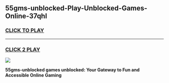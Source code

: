 
## 55gms-unblocked-Play-Unblocked-Games-Online-37qhl
<h3>
<a href="https://premium76.site?title=55gms-unblocked&ref=25A">CLICK TO PLAY</a></h3>
<hr>

<h3>
<a href="https://premium76.site?title=55gms-unblocked&ref=25A">CLICK 2 PLAY</a>
  
</h3>

<a href="https://premium76.site?title=55gms-unblocked&ref=25A"><img src="https://clearcache.store/games.png"></a>


**55gms-unblocked games unblocked: Your Gateway to Fun and Accessible Online Gaming**
